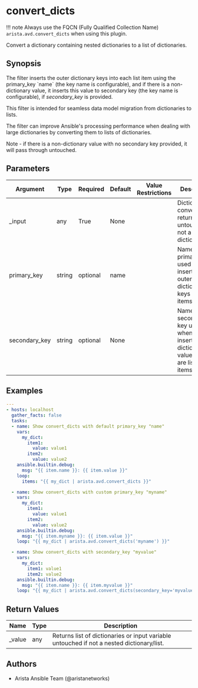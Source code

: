 <!--
  ~ Copyright (c) 2023 Arista Networks, Inc.
  ~ Use of this source code is governed by the Apache License 2.0
  ~ that can be found in the LICENSE file.
  -->

# convert_dicts

!!! note
    Always use the FQCN (Fully Qualified Collection Name) `arista.avd.convert_dicts` when using this plugin.

Convert a dictionary containing nested dictionaries to a list of dictionaries.

## Synopsis

The filter inserts the outer dictionary keys into each list item using the primary\_key \`name\` \(the key name is configurable\), and if there is a non\-dictionary value, it inserts this value to secondary key \(the key name is configurable\), if <em>secondary\_key</em> is provided.

This filter is intended for seamless data model migration from dictionaries to lists.

The filter can improve Ansible\'s processing performance when dealing with large dictionaries by converting them to lists of dictionaries.

Note \- if there is a non\-dictionary value with no secondary key provided, it will pass through untouched.

## Parameters

| Argument | Type | Required | Default | Value Restrictions | Description |
| -------- | ---- | -------- | ------- | ------------------ | ----------- |
| _input | any | True | None |  | Dictionary to convert \- returned untouched if not a nested dictionary/list. |
| primary_key | string | optional | name |  | Name of the primary key used when inserting outer dictionary keys into items. |
| secondary_key | string | optional | None |  | Name of the secondary key used when inserting dictionary values which are list into items. |

## Examples

```yaml
---
- hosts: localhost
  gather_facts: false
  tasks:
  - name: Show convert_dicts with default primary_key "name"
    vars:
      my_dict:
        item1:
          value: value1
        item2:
          value: value2
    ansible.builtin.debug:
      msg: "{{ item.name }}: {{ item.value }}"
    loop:
      items: "{{ my_dict | arista.avd.convert_dicts }}"

  - name: Show convert_dicts with custom primary_key "myname"
    vars:
      my_dict:
        item1:
          value: value1
        item2:
          value: value2
    ansible.builtin.debug:
      msg: "{{ item.myname }}: {{ item.value }}"
    loop: "{{ my_dict | arista.avd.convert_dicts('myname') }}"

  - name: Show convert_dicts with secondary_key "myvalue"
    vars:
      my_dict:
        item1: value1
        item2: value2
    ansible.builtin.debug:
      msg: "{{ item.name }}: {{ item.myvalue }}"
    loop: "{{ my_dict | arista.avd.convert_dicts(secondary_key='myvalue') }}"
```

## Return Values

| Name | Type | Description |
| ---- | ---- | ----------- |
| _value | any | Returns list of dictionaries or input variable untouched if not a nested dictionary/list. |

## Authors

- Arista Ansible Team (@aristanetworks)
